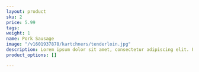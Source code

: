 ```yaml
---
layout: product
sku: 2
price: 5.99
tags:
weight: 1
name: Pork Sausage
image: "/v1601937878/kartchners/tenderloin.jpg"
description: Lorem ipsum dolor sit amet, consectetur adipiscing elit. Fusce dictum nec massa ac lacinia. Sed imperdiet elit sed efficitur facilisis. Nam posuere turpis in est tempus ultricies.
product_options: []

---
```

